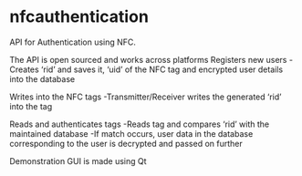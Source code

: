 # nfcauthentication
API for Authentication using NFC.


The API is open sourced and works across platforms
Registers new users
-Creates ‘rid’ and saves it, ‘uid’ of the NFC tag and encrypted user details into the database

Writes into the NFC tags
-Transmitter/Receiver writes the generated ‘rid’ into the tag

Reads and authenticates tags
-Reads tag and compares ‘rid’ with the maintained database
-If match occurs, user data in the database corresponding to the user is decrypted and passed on further

Demonstration GUI is made using Qt 
